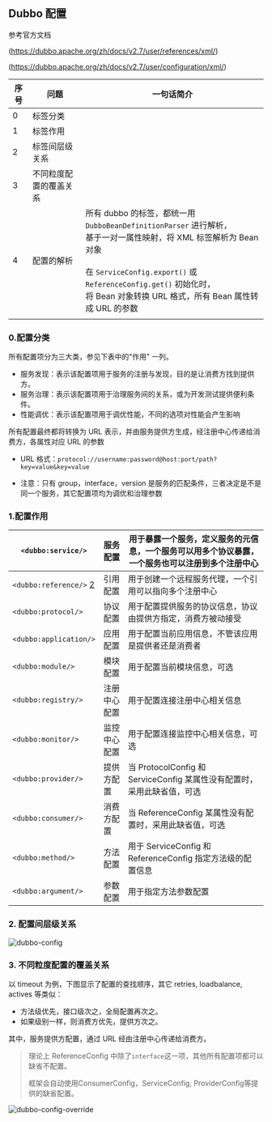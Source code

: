 ## Dubbo 配置



参考官方文档 

(https://dubbo.apache.org/zh/docs/v2.7/user/references/xml/) 

(https://dubbo.apache.org/zh/docs/v2.7/user/configuration/xml/)

| 序号 | 问题                   | 一句话简介                                                   |
| ---- | ---------------------- | ------------------------------------------------------------ |
| 0    | 标签分类               |                                                              |
| 1    | 标签作用               |                                                              |
| 2    | 标签间层级关系         |                                                              |
| 3    | 不同粒度配置的覆盖关系 |                                                              |
| 4    | 配置的解析             | 所有 dubbo 的标签，都统一用 `DubboBeanDefinitionParser` 进行解析，<br>基于一对一属性映射，将 XML 标签解析为 Bean 对象<br> <br>在 `ServiceConfig.export()` 或 `ReferenceConfig.get()` 初始化时，<br>将 Bean 对象转换 URL 格式，所有 Bean 属性转成 URL 的参数 |
|      |                        |                                                              |

### 0.配置分类

所有配置项分为三大类，参见下表中的"作用" 一列。

- 服务发现：表示该配置项用于服务的注册与发现，目的是让消费方找到提供方。
- 服务治理：表示该配置项用于治理服务间的关系，或为开发测试提供便利条件。
- 性能调优：表示该配置项用于调优性能，不同的选项对性能会产生影响



所有配置最终都将转换为 URL 表示，并由服务提供方生成，经注册中心传递给消费方，各属性对应 URL 的参数

- URL 格式：`protocol://username:password@host:port/path?key=value&key=value`

- 注意：只有 group，interface，version 是服务的匹配条件，三者决定是不是同一个服务，其它配置项均为调优和治理参数



### 1.配置作用

| `<dubbo:service/>`                                           | 服务配置     | 用于暴露一个服务，定义服务的元信息，一个服务可以用多个协议暴露，一个服务也可以注册到多个注册中心 |
| ------------------------------------------------------------ | ------------ | ------------------------------------------------------------ |
| `<dubbo:reference/>` [2](https://dubbo.apache.org/zh/docs/v2.7/user/configuration/xml/#fn:2) | 引用配置     | 用于创建一个远程服务代理，一个引用可以指向多个注册中心       |
| `<dubbo:protocol/>`                                          | 协议配置     | 用于配置提供服务的协议信息，协议由提供方指定，消费方被动接受 |
| `<dubbo:application/>`                                       | 应用配置     | 用于配置当前应用信息，不管该应用是提供者还是消费者           |
| `<dubbo:module/>`                                            | 模块配置     | 用于配置当前模块信息，可选                                   |
| `<dubbo:registry/>`                                          | 注册中心配置 | 用于配置连接注册中心相关信息                                 |
| `<dubbo:monitor/>`                                           | 监控中心配置 | 用于配置连接监控中心相关信息，可选                           |
| `<dubbo:provider/>`                                          | 提供方配置   | 当 ProtocolConfig 和 ServiceConfig 某属性没有配置时，采用此缺省值，可选 |
| `<dubbo:consumer/>`                                          | 消费方配置   | 当 ReferenceConfig 某属性没有配置时，采用此缺省值，可选      |
| `<dubbo:method/>`                                            | 方法配置     | 用于 ServiceConfig 和 ReferenceConfig 指定方法级的配置信息   |
| `<dubbo:argument/>`                                          | 参数配置     | 用于指定方法参数配置                                         |



### 2. 配置间层级关系

![dubbo-config](https://dubbo.apache.org/imgs/user/dubbo-config.jpg)

### 3. 不同粒度配置的覆盖关系

以 timeout 为例，下图显示了配置的查找顺序，其它 retries, loadbalance, actives 等类似：

- 方法级优先，接口级次之，全局配置再次之。
- 如果级别一样，则消费方优先，提供方次之。

其中，服务提供方配置，通过 URL 经由注册中心传递给消费方。



> 理论上 ReferenceConfig 中除了`interface`这一项，其他所有配置项都可以缺省不配置。
>
> 框架会自动使用ConsumerConfig，ServiceConfig, ProviderConfig等提供的缺省配置。

![dubbo-config-override](https://dubbo.apache.org/imgs/user/dubbo-config-override.jpg)